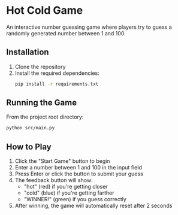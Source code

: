 # Hot Cold Game

An interactive number guessing game where players try to guess a randomly generated number between 1 and 100.

## Installation

1. Clone the repository
2. Install the required dependencies:
   ```bash
   pip install -r requirements.txt
   ```

## Running the Game

From the project root directory:

```bash
python src/main.py
```

## How to Play

1. Click the "Start Game" button to begin
2. Enter a number between 1 and 100 in the input field
3. Press Enter or click the button to submit your guess
4. The feedback button will show:
   - "hot" (red) if you're getting closer
   - "cold" (blue) if you're getting farther
   - "WINNER!" (green) if you guess correctly
5. After winning, the game will automatically reset after 2 seconds

